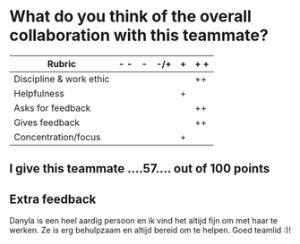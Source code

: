 # What do you think of the overall collaboration with this teammate?


| Rubric                   | -  - |   -   |  -/+  |   +   | +  + |   
| ------------------------ | ---- | ----- | ----- | ----- | ---- |
| Discipline & work ethic  |      |       |       |       |  ++  |
| Helpfulness              |      |       |       |   +   |      |
| Asks for feedback        |      |       |       |       |  ++  |
| Gives feedback           |      |       |       |       |  ++  |
| Concentration/focus      |      |       |       |   +   |      |

## I give this teammate ....57.... out of 100 points

## Extra feedback
Danyla is een heel aardig persoon en ik vind het altijd fijn om met haar te werken. Ze is erg behulpzaam en altijd bereid om te helpen. Goed teamlid :)!